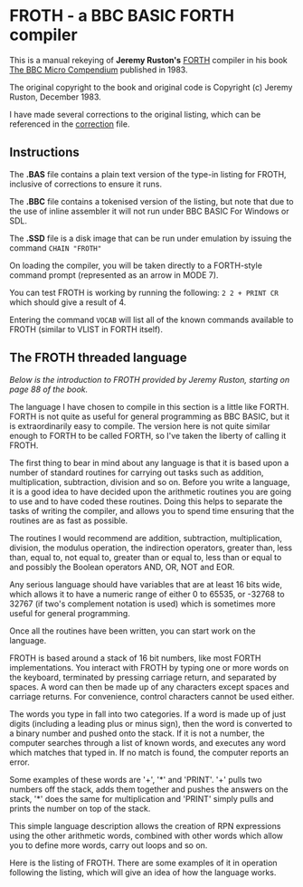 # FROTH - a BBC BASIC FORTH compiler

This is a manual rekeying of **Jeremy Ruston's** [FORTH](https://en.wikipedia.org/wiki/Forth_(programming_language)) compiler in his book [The BBC Micro Compendium](https://archive.org/details/BBCMicroCompendium/mode/2up) published in 1983.

The original copyright to the book and original code is Copyright (c) Jeremy Ruston, December 1983.

I have made several corrections to the original listing, which can be referenced in the [correction](https://github.com/colinhoad/bbc-micro-forth-compiler/blob/main/listing-correction.png) file.

## Instructions

The **.BAS** file contains a plain text version of the type-in listing for FROTH, inclusive of corrections to ensure it runs. 

The **.BBC** file contains a tokenised version of the listing, but note that due to the use of inline assembler it will not run under BBC BASIC For Windows or SDL.

The **.SSD** file is a disk image that can be run under emulation by issuing the command 
`CHAIN "FROTH"`

On loading the compiler, you will be taken directly to a FORTH-style command prompt (represented as an arrow in MODE 7). 

You can test FROTH is working by running the following: `2 2 + PRINT CR` which should give a result of 4.

Entering the command `VOCAB` will list all of the known commands available to FROTH (similar to VLIST in FORTH itself).

## The FROTH threaded language

*Below is the introduction to FROTH provided by Jeremy Ruston, starting on page 88 of the book.*

The language I have chosen to compile in this section is a little like FORTH. FORTH is not quite as useful for general programming as BBC BASIC, but it is extraordinarily easy to compile. The version here is not quite similar enough to FORTH to be called FORTH, so I've taken the liberty of calling it FROTH.

The first thing to bear in mind about any language is that it is based upon a number of standard routines for carrying out tasks such as addition, multiplication, subtraction, division and so on. Before you write a language, it is a good idea to have decided upon the arithmetic routines you are going to use and to have coded these routines. Doing this helps to separate the tasks of writing the compiler, and allows you to spend time ensuring that the routines are as fast as possible.

The routines I would recommend are addition, subtraction, multiplication, division, the modulus operation, the indirection operators, greater than, less than, equal to, not equal to, greater than or equal to, less than or equal to and possibly the Boolean operators AND, OR, NOT and EOR.

Any serious language should have variables that are at least 16 bits wide, which allows it to have a numeric range of either 0 to 65535, or -32768 to 32767 (if two's complement notation is used) which is sometimes more useful for general programming.

Once all the routines have been written, you can start work on the language.

FROTH is based around a stack of 16 bit numbers, like most FORTH implementations. You interact with FROTH by typing one or more words on the keyboard, terminated by pressing carriage return, and separated by spaces. A word can then be made up of any characters except spaces and carriage returns. For convenience, control characters cannot be used either.

The words you type in fall into two categories. If a word is made up of just digits (including a leading plus or minus sign), then the word is converted to a binary number and pushed onto the stack. If it is not a number, the computer searches through a list of known words, and executes any word which matches that typed in. If no match is found, the computer reports an error.

Some examples of these words are '+', '\*' and 'PRINT'. '+' pulls two numbers off the stack, adds them together and pushes the answers on the stack, '\*' does the same for multiplication and 'PRINT' simply pulls and prints the number on top of the stack.

This simple language description allows the creation of RPN expressions using the other arithmetic words, combined with other words which allow you to define more words, carry out loops and so on.

Here is the listing of FROTH. There are some examples of it in operation following the listing, which will give an idea of how the language works.
